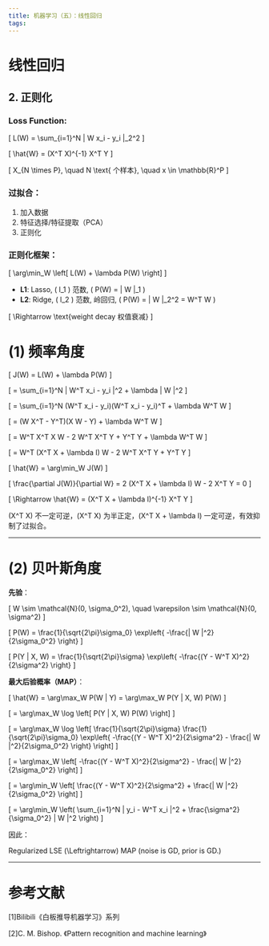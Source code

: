 ```yaml
---
title: 机器学习（五）：线性回归
tags:
---
```


# 线性回归
## 2. 正则化

### Loss Function:

\[ L(W) = \sum_{i=1}^N \| W x_i - y_i \|_2^2 \]

\[ \hat{W} = (X^T X)^{-1} X^T Y \]

\[ X_{N \times P}, \quad N \text{ 个样本}, \quad x \in \mathbb{R}^P \]

### 过拟合：

1. 加入数据
2. 特征选择/特征提取（PCA）
3. 正则化

### 正则化框架：

\[ \arg\min_W \left[ L(W) + \lambda P(W) \right] \]

- **L1**: Lasso, \( l_1 \) 范数, \( P(W) = \| W \|_1 \)
- **L2**: Ridge, \( l_2 \) 范数, 岭回归, \( P(W) = \| W \|_2^2 = W^T W \)

\[ \Rightarrow \text{weight decay 权值衰减} \]

# (1) 频率角度

\[ J(W) = L(W) + \lambda P(W) \]

\[ = \sum_{i=1}^N \| W^T x_i - y_i \|^2 + \lambda \| W \|^2 \]

\[ = \sum_{i=1}^N (W^T x_i - y_i)(W^T x_i - y_i)^T + \lambda W^T W \]

\[ = (W X^T - Y^T)(X W - Y) + \lambda W^T W \]

\[ = W^T X^T X W - 2 W^T X^T Y + Y^T Y + \lambda W^T W \]

\[ = W^T (X^T X + \lambda I) W - 2 W^T X^T Y + Y^T Y \]

\[ \hat{W} = \arg\min_W J(W) \]

\[ \frac{\partial J(W)}{\partial W} = 2 (X^T X + \lambda I) W - 2 X^T Y = 0 \]

\[ \Rightarrow \hat{W} = (X^T X + \lambda I)^{-1} X^T Y \]

\(X^T X\) 不一定可逆，\(X^T X\) 为半正定，\(X^T X + \lambda I\) 一定可逆，有效抑制了过拟合。

---

# (2) 贝叶斯角度

**先验**：

\[ W \sim \mathcal{N}(0, \sigma_0^2), \quad \varepsilon \sim \mathcal{N}(0, \sigma^2) \]

\[ P(W) = \frac{1}{\sqrt{2\pi}\sigma_0} \exp\left\{ -\frac{\| W \|^2}{2\sigma_0^2} \right\} \]

\[ P(Y | X, W) = \frac{1}{\sqrt{2\pi}\sigma} \exp\left\{ -\frac{(Y - W^T X)^2}{2\sigma^2} \right\} \]

**最大后验概率（MAP）**：

\[ \hat{W} = \arg\max_W P(W | Y) = \arg\max_W P(Y | X, W) P(W) \]

\[ = \arg\max_W \log \left[ P(Y | X, W) P(W) \right] \]

\[ = \arg\max_W \log \left[ \frac{1}{\sqrt{2\pi}\sigma} \frac{1}{\sqrt{2\pi}\sigma_0} \exp\left\{ -\frac{(Y - W^T X)^2}{2\sigma^2} - \frac{\| W \|^2}{2\sigma_0^2} \right\} \right] \]

\[ = \arg\max_W \left[ -\frac{(Y - W^T X)^2}{2\sigma^2} - \frac{\| W \|^2}{2\sigma_0^2} \right] \]

\[ = \arg\min_W \left[ \frac{(Y - W^T X)^2}{2\sigma^2} + \frac{\| W \|^2}{2\sigma_0^2} \right] \]

\[ = \arg\min_W \left( \sum_{i=1}^N \| y_i - W^T x_i \|^2 + \frac{\sigma^2}{\sigma_0^2} \| W \|^2 \right) \]

因此：

Regularized LSE \(\Leftrightarrow\) MAP (noise is GD, prior is GD.)

---

# 参考文献

[1]Bilibili《白板推导机器学习》系列

[2]C. M. Bishop. 《Pattern recognition and machine learning》

